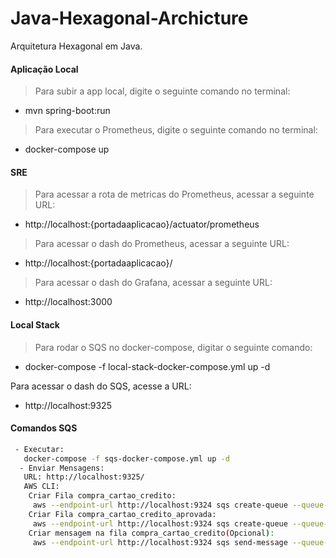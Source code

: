 # Java-Hexagonal-Archicture
Arquitetura Hexagonal em Java.

#### Aplicação Local

> Para subir a app local, digite o seguinte comando no terminal:
- mvn spring-boot:run

> Para executar o Prometheus, digite o seguinte comando no terminal:
- docker-compose up

#### SRE

> Para acessar a rota de metricas do Prometheus, acessar a seguinte URL:
- http://localhost:{portadaaplicacao}/actuator/prometheus

> Para acessar o dash do Prometheus, acessar a seguinte URL:
- http://localhost:{portadaaplicacao}/

> Para acessar o dash do Grafana, acessar a seguinte URL:
- http://localhost:3000

#### Local Stack

> Para rodar o SQS no docker-compose, digitar o seguinte comando:
- docker-compose -f local-stack-docker-compose.yml up -d

Para acessar o dash do SQS, acesse a URL:
- http://localhost:9325

#### Comandos SQS
``` bash
 - Executar:
   docker-compose -f sqs-docker-compose.yml up -d
  - Enviar Mensagens:
   URL: http://localhost:9325/
   AWS CLI:
    Criar Fila compra_cartao_credito:
     aws --endpoint-url http://localhost:9324 sqs create-queue --queue-name compra_cartao_credito
    Criar Fila compra_cartao_credito_aprovada:
     aws --endpoint-url http://localhost:9324 sqs create-queue --queue-name compra_cartao_credito_aprovada
    Criar mensagem na fila compra_cartao_credito(Opcional):
     aws --endpoint-url http://localhost:9324 sqs send-message --queue-url http://localhost:9324/queue/compra_cartao_credito --message-body "{'numeroCartao': 123456478910 , 'valor': 543,00}"
```
